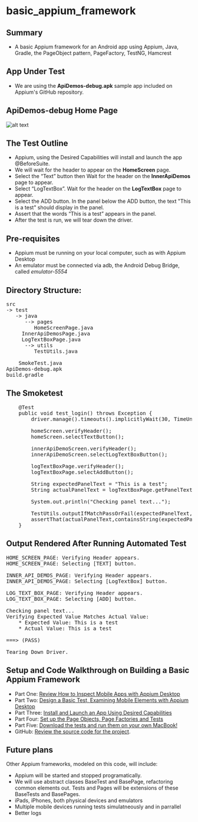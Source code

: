 # basic_appium_framework
## Summary
* A basic Appium framework for an Android app using Appium, Java, Gradle, the PageObject pattern, PageFactory, TestNG, Hamcrest

## App Under Test
* We are using the **ApiDemos-debug.apk** sample app included on Appium's GitHub repository. 

## ApiDemos-debug Home Page
![alt text](http://appium.io/slate/images/uiautomatorviewer.png "ApiDemos-debug.apk")



## The Test Outline
* Appium, using the Desired Capabilities will install and launch the app @BeforeSuite.
* We will wait for the header to appear on the **HomeScreen** page.
* Select the “Text” button then Wait for the header on the **InnerApiDemos** page to appear.
* Select “LogTextBox”. Wait for the header on the **LogTextBox** page to appear.
* Select the ADD button. In the panel below the ADD button, the text "This is a test" should display in the panel.
* Assert that the words “This is a test” appears in the panel.
* After the test is run, we will tear down the driver. 

## Pre-requisites 
* Appium must be running on your local computer, such as with Appium Desktop
* An emulator must be connected via adb, the Android Debug Bridge, called _emulator-5554_ 

## Directory Structure:
<pre>
src 
-> test
   -> java
      --> pages
         HomeScreenPage.java
	 InnerApiDemosPage.java
	 LogTextBoxPage.java
      --> utils
         TestUtils.java
	 
	SmokeTest.java 
ApiDemos-debug.apk
build.gradle
</pre>

## The Smoketest
<pre>
    @Test
    public void test_login() throws Exception {
        driver.manage().timeouts().implicitlyWait(30, TimeUnit.SECONDS);

        homeScreen.verifyHeader();
        homeScreen.selectTextButton();

        innerApiDemoScreen.verifyHeader();
        innerApiDemoScreen.selectLogTextBoxButton();

        logTextBoxPage.verifyHeader();
        logTextBoxPage.selectAddButton();

        String expectedPanelText = "This is a test";
        String actualPanelText = logTextBoxPage.getPanelText();

        System.out.println("Checking panel text...");

        TestUtils.outputIfMatchPassOrFail(expectedPanelText, actualPanelText);
        assertThat(actualPanelText,containsString(expectedPanelText));
    }
</pre>

## Output Rendered After Running Automated Test
<pre>
HOME_SCREEN_PAGE: Verifying Header appears.
HOME_SCREEN_PAGE: Selecting [TEXT] button.

INNER_API_DEMOS_PAGE: Verifying Header appears.
INNER_API_DEMOS_PAGE: Selecting [LogTextBox] button.

LOG_TEXT_BOX_PAGE: Verifying Header appears.
LOG_TEXT_BOX_PAGE: Selecting [ADD] button.

Checking panel text...
Verifying Expected Value Matches Actual Value:
	* Expected Value: This is a test
	* Actual Value: This is a test

===> (PASS)

Tearing Down Driver.
</pre>

## Setup and Code Walkthrough on Building a Basic Appium Framework
* Part One: [Review How to Inspect Mobile Apps with Appium Desktop](http://www.tjmaher.com/2017/05/basic-appium-framework-part-one.html)
* Part Two:  [Design a Basic Test, Examining Mobile Elements with Appium Desktop](http://www.tjmaher.com/2017/05/basic-appium-framework-part-two.html)
* Part Three:  [Install and Launch an App Using Desired Capabilities](http://www.tjmaher.com/2017/05/build-basic-appium-framework-install.html)
* Part Four:  [Set up the Page Objects, Page Factories and Tests](http://www.tjmaher.com/2017/05/basic-appium-framework-part-four.html)
* Part Five:  [Download the tests and run them on your own MacBook!](http://www.tjmaher.com/2017/05/basic-appium-framework-part-five.html)
* GitHub: [Review the source code for the project](https://github.com/tjmaher/basic_appium_framework). 



## Future plans
Other Appium frameworks, modeled on this code, will include:
* Appium will be started and stopped programatically.
* We will use abstract classes BaseTest and BasePage, refactoring common elements out. Tests and Pages will be extensions of these BaseTests and BasePages.
* iPads, iPhones, both physical devices and emulators
* Multiple mobile devices running tests simulatneously and in parrallel
* Better logs
